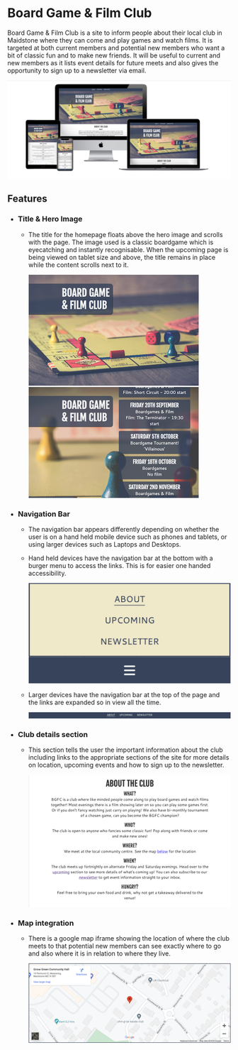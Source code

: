 # Board Game & Film Club

Board Game & Film Club is a site to inform people about their local club in Maidstone where they can come and play games and watch films. It is targeted at both current members and potential new members who want a bit of classic fun and to make new friends. It will be useful to current and new members as it lists event details for future meets and also gives the opportunity to sign up to a newsletter via email. 

![BGFC Mockups](media/bgfc-mockup.png)

## Features
- ### Title & Hero Image
  - The title for the homepage floats above the hero image and scrolls with the page. The image used is a classic boardgame which is eyecatching and instantly recognisable. When the upcoming page is being viewed on tablet size and above, the title remains in place while the content scrolls next to it.

    ![Homepage title and hero image](media/bgfc-title&hero.png "Homepage title and hero") ![Upcoming title with scrolling content](media/bgfc-upcoming-title.png "Upcoming title and scrolling content")    

- ### Navigation Bar
  - The navigation bar appears differently depending on whether the user is on a hand held mobile device such as phones and tablets, or using larger devices such as Laptops and Desktops.
  - Hand held devices have the navigation bar at the bottom with a burger menu to access the links. This is for easier one handed accessibility. 
  
    ![Mobile nar bar](media/bgfc-mobile-nav.png "Mobile nav bar")
  
  - Larger devices have the navigation bar at the top of the page and the links are expanded so in view all the time.

    ![Larger nav bar](media/bgfc-larger-nav.png "Larger device nav bar")

- ### Club details section
  - This section tells the user the important information about the club including links to the appropriate sections of the site for more details on location, upcoming events and how to sign up to the newsletter.

    ![Info section](media/bgfc-what-who-where.png "Information section")

- ### Map integration
  - There is a google map iframe showing the location of where the club meets to that potential new members can see exactly where to go and also where it is in relation to where they live.

    ![Map section](media/bgfc-map.png "Google map for location")

